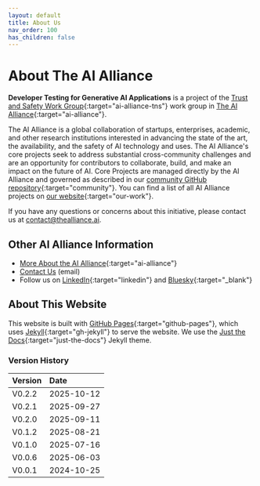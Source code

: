 ```yaml
---
layout: default
title: About Us
nav_order: 100
has_children: false
---
```


# About The AI Alliance

**Developer Testing for Generative AI Applications** is a project of the [Trust and Safety Work Group](https://thealliance.ai/focus-areas/trust-and-safety){:target="ai-alliance-tns"} work group in [The AI Alliance](https://thealliance.ai){:target="ai-alliance"}.

The AI Alliance is a global collaboration of startups, enterprises, academic, and other research institutions interested in advancing the state of the art, the availability, and the safety of AI technology and uses. The AI Alliance's core projects seek to address substantial cross-community challenges and are an opportunity for contributors to collaborate, build, and make an impact on the future of AI. Core Projects are managed directly by the AI Alliance and governed as described in our [community GitHub repository](https://github.com/The-AI-Alliance/community){:target="community"}. You can find a list of all AI Alliance projects on [our website](https://thealliance.ai/our-work){:target="our-work"}.

If you have any questions or concerns about this initiative, please contact us at [contact@thealliance.ai](mailto:contact@thealliance.ai).

## Other AI Alliance Information

* [More About the AI Alliance](https://thealliance.ai/about-aia){:target="ai-alliance"}
* [Contact Us](mailto:contact@thealliance.ai) (email)
* Follow us on [LinkedIn](https://www.linkedin.com/company/the-aialliance/){:target="linkedin"} and [Bluesky](https://bsky.app/profile/aialliance.bsky.social){:target="_blank"}

## About This Website

This website is built with [GitHub Pages](https://pages.github.com/){:target="github-pages"}, which uses [Jekyll](https://github.com/jekyll/jekyll){:target="gh-jekyll"} to serve the website. We use the [Just the Docs](https://just-the-docs.github.io/just-the-docs/){:target="just-the-docs"} Jekyll theme.

### Version History

| Version  | Date       |
| :------- | :--------- |
| V0.2.2   | 2025-10-12 |
| V0.2.1   | 2025-09-27 |
| V0.2.0   | 2025-09-11 |
| V0.1.2   | 2025-08-21 |
| V0.1.0   | 2025-07-16 |
| V0.0.6   | 2025-06-03 |
| V0.0.1   | 2024-10-25 |
